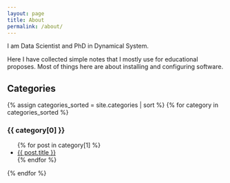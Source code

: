 ```yaml
---
layout: page
title: About
permalink: /about/
---
```


I am Data Scientist and PhD in Dynamical System. 

Here I have collected simple notes that I mostly use for educational proposes. Most of things here
are about installing and configuring software.

## Categories 

{% assign categories_sorted = site.categories | sort %}
{% for category in categories_sorted %}
  <h3>{{ category[0] }}</h3>
  <ul>
    {% for post in category[1] %}
      <li><a href="{{ post.url }}">{{ post.title }}</a></li>
    {% endfor %}
  </ul>
{% endfor %}
